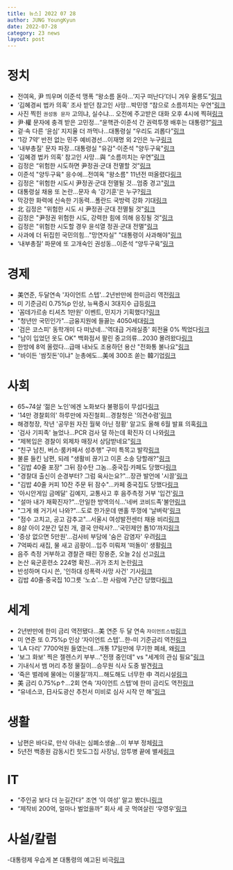 ```yaml
---
title: 뉴스] 2022 07 28
author: JUNG YoungKyun
date: 2022-07-28
category: 23 news
layout: post
---
```

# 정치
- 전여옥, 尹 띄우며 이준석 맹폭 “왕소름 돋아…‘지구 떠난다’더니 겨우 울릉도”[링크](https://n.news.naver.com/article/029/0002746278?ntype=RANKING)
- ‘김혜경씨 법카 의혹’ 조사 받던 참고인 사망…박민영 “참으로 소름끼치는 우연”[링크](https://n.news.naver.com/article/029/0002746279?ntype=RANKING)
- 사진 찍힌 `권성동 문자` 고의냐, 실수냐… 오전에 주고받은 대화 오후 4시에 찍혀[링크](https://n.news.naver.com/article/029/0002746260?ntype=RANKING)
- 尹·權 문자에 충격 받은 고민정…“윤핵관·이준석 간 권력투쟁 배후는 대통령?”[링크](https://n.news.naver.com/article/029/0002746282?ntype=RANKING)
- 겉·속 다른 ‘윤심’ 지지율 더 까먹나…대통령실 “우리도 괴롭다”[링크](https://n.news.naver.com/article/028/0002600257?ntype=RANKING)
- ‘1강 7약’ 반전 없는 민주 예비경선…이재명 외 2인은 누구[링크](https://n.news.naver.com/article/028/0002600271?ntype=RANKING)
- '내부총질' 문자 파장…대통령실 "유감"·이준석 "양두구육"[링크](https://n.news.naver.com/article/448/0000367534?ntype=RANKING)
- ‘김혜경 법카 의혹’ 참고인 사망…與 “소름끼치는 우연”[링크](https://n.news.naver.com/article/005/0001542815?ntype=RANKING)
- 김정은 “위험한 시도하면 尹정권·군대 전멸할 것”[링크](https://n.news.naver.com/article/005/0001542834?ntype=RANKING)
- 이준석 "양두구육" 응수에…전여옥 "왕소름" 11년전 떠올렸다[링크](https://n.news.naver.com/article/025/0003212873?ntype=RANKING)
- 김정은 "위험한 시도시 尹정권·군대 전멸될 것…엄중 경고"[링크](https://n.news.naver.com/article/009/0004997296?ntype=RANKING)
- 대통령실 채용 또 논란...문자 속 '강기훈'은 누구?[링크](https://n.news.naver.com/article/052/0001769464?ntype=RANKING)
- 막강한 화력에 신속한 기동력...폴란드 국방력 강화 기대[링크](https://n.news.naver.com/article/052/0001769544?ntype=RANKING)
- 北 김정은 "위험한 시도 시 尹정권·군대 전멸될 것"[링크](https://n.news.naver.com/article/052/0001769573?ntype=RANKING)
- 김정은 "尹정권 위험한 시도, 강력한 힘에 의해 응징될 것"[링크](https://n.news.naver.com/article/016/0002021427?ntype=RANKING)
- 김정은 "위험한 시도할 경우 윤석열 정권·군대 전멸"[링크](https://n.news.naver.com/article/437/0000307438?ntype=RANKING)
- 사과에 더 뒤집힌 국민의힘…"망연자실" "대통령이 사과해야"[링크](https://n.news.naver.com/article/437/0000307381?ntype=RANKING)
- ‘내부총질’ 파문에 또 고개숙인 권성동…이준석 “양두구육”[링크](https://n.news.naver.com/article/056/0011310150?ntype=RANKING)
# 경제
- 美연준, 두달연속 '자이언트 스텝'…2년반만에 한미금리 역전[링크](https://n.news.naver.com/article/448/0000367530?ntype=RANKING)
- 미 기준금리 0.75%p 인상, 뉴욕증시 3대지수 급등[링크](https://n.news.naver.com/article/009/0004997283?ntype=RANKING)
- '꼼데가르송 티셔츠 1만원' 이벤트, 민지가 기획했다?[링크](https://n.news.naver.com/article/009/0004997092?ntype=RANKING)
- "청년만 국민인가"...금융지원에 들끓는 4050세대[링크](https://n.news.naver.com/article/277/0005124359?ntype=RANKING)
- '검은 코스피' 동학개미 다 떠났네…'역대급 거래실종' 회전율 0% 찍었다[링크](https://n.news.naver.com/article/277/0005123986?ntype=RANKING)
- "남이 입었던 옷도 OK" 백화점서 팔린 중고의류…2030 몰려왔다[링크](https://n.news.naver.com/article/008/0004776155?ntype=RANKING)
- 한방에 8억 올렸다…급매 내놔도 조용하던 용산 "전화통 불나요"[링크](https://n.news.naver.com/article/008/0004775876?ntype=RANKING)
- "바이든 '쌈짓돈'이냐" 눈총에도…美에 300조 쏟는 韓기업[링크](https://n.news.naver.com/article/008/0004776153?ntype=RANKING)
# 사회
- 65~74살 ‘젊은 노인’에겐 노화보다 불평등이 무섭다[링크](https://n.news.naver.com/article/028/0002600270?ntype=RANKING)
- '14만 경찰회의' 하루만에 자진철회…경찰청은 '의견수렴'[링크](https://n.news.naver.com/article/448/0000367533?ntype=RANKING)
- 해경청장, 작년 '공무원 자진 월북 아닌 정황' 알고도 올해 6월 발표 의혹[링크](https://n.news.naver.com/article/448/0000367510?ntype=RANKING)
- '검사 기피족' 늘었나…PCR 검사 덜 하는데 확진자 더 나와[링크](https://n.news.naver.com/article/448/0000367536?ntype=RANKING)
- “제복입은 경찰이 외제차 매장서 상담받네요”[링크](https://n.news.naver.com/article/005/0001542731?ntype=RANKING)
- “친구 남친, 버스·룸카페서 성추행” 구미 특목고 발칵[링크](https://n.news.naver.com/article/005/0001542832?ntype=RANKING)
- 불륜 들킨 남편, 되레 "생활비 끊기고 이혼 소송 당할래?"[링크](https://n.news.naver.com/article/025/0003212845?ntype=RANKING)
- "김밥 40줄 포장" 그뒤 잠수탄 그놈…중국집·카페도 당했다[링크](https://n.news.naver.com/article/025/0003212749?ntype=RANKING)
- "경찰대 출신이 순경부터? 그럼 육사는요?"...장관 발언에 '시끌'[링크](https://n.news.naver.com/article/009/0004997165?ntype=RANKING)
- "김밥 40줄 커피 10잔 주문 뒤 잠수"…카페 중국집도 당했다[링크](https://n.news.naver.com/article/009/0004997256?ntype=RANKING)
- '아시안게임 금메달' 김예지, 교통사고 후 음주측정 거부 '입건'[링크](https://n.news.naver.com/article/277/0005124426?ntype=RANKING)
- "설마 내가 재확진자?"…안일한 방역의식…'네버 코비드족'불안[링크](https://n.news.naver.com/article/277/0005124404?ntype=RANKING)
- "그게 왜 거기서 나와?"...도로 한가운데 맨홀 뚜껑에 '날벼락'[링크](https://n.news.naver.com/article/052/0001769553?ntype=RANKING)
- "점수 고치고, 공고 감추고"...서울시 여성발전센터 채용 비리[링크](https://n.news.naver.com/article/052/0001769545?ntype=RANKING)
- 8살 아이 2분간 덮친 개, 결국 안락사?…‘국민제안 톱10’까지[링크](https://n.news.naver.com/article/016/0002021408?ntype=RANKING)
- '증상 없으면 5만원'…검사비 부담에 '숨은 감염자' 우려[링크](https://n.news.naver.com/article/437/0000307389?ntype=RANKING)
- 7억짜리 새집, 물 새고 곰팡이…입주 미뤄져 '떠돌이' 생활[링크](https://n.news.naver.com/article/437/0000307404?ntype=RANKING)
- 음주 측정 거부하고 경찰관 때린 장용준, 오늘 2심 선고[링크](https://n.news.naver.com/article/437/0000307440?ntype=RANKING)
- 논산 육군훈련소 224명 확진…귀가 조치 논란[링크](https://n.news.naver.com/article/056/0011310158?ntype=RANKING)
- 반성하며 다시 쓴, '인하대 성폭력·사망 사건' 기사[링크](https://n.news.naver.com/article/008/0004776165?ntype=RANKING)
- 김밥 40줄·중국집 10그릇 '노쇼'…한 사람에 7년간 당했다[링크](https://n.news.naver.com/article/008/0004776176?ntype=RANKING)
# 세계
- 2년반만에 한미 금리 역전됐다…美 연준 두 달 연속 `자이언트스텝`[링크](https://n.news.naver.com/article/029/0002746280?ntype=RANKING)
- 미 연준 또 0.75%p 인상 ‘자이언트 스텝’…한-미 기준금리 역전[링크](https://n.news.naver.com/article/028/0002600269?ntype=RANKING)
- 'LA 다리' 7700억원 들였는데…개통 17일만에 무기한 폐쇄, 왜[링크](https://n.news.naver.com/article/025/0003212860?ntype=RANKING)
- '보그 화보' 찍은 젤렌스키 부부…"전쟁 중인데" vs "세계의 관심 필요"[링크](https://n.news.naver.com/article/277/0005124326?ntype=RANKING)
- 기내식서 뱀 머리 추정 물질이…승무원 식사 도중 발견[링크](https://n.news.naver.com/article/016/0002021359?ntype=RANKING)
- ‘죽은 벌레에 물에는 이물질’까지…해도해도 너무한 中 격리시설[링크](https://n.news.naver.com/article/056/0011310357?ntype=RANKING)
- 美 금리 0.75%p↑…2회 연속 ‘자이언트 스텝’에 한미 금리도 역전[링크](https://n.news.naver.com/article/056/0011310335?ntype=RANKING)
- “유네스코, 日사도광산 추천서 미비로 심사 시작 안 해”[링크](https://n.news.naver.com/article/056/0011310367?ntype=RANKING)
# 생활
- 남편은 바다로, 만삭 아내는 심폐소생술…이 부부 정체[링크](https://n.news.naver.com/article/005/0001542798?ntype=RANKING)
- 5년전 백종원 감동시킨 핫도그집 사장님, 암투병 끝에 별세[링크](https://n.news.naver.com/article/025/0003212750?ntype=RANKING)
# IT
- “주인공 보다 더 눈길간다” 조연 ‘이 여성’ 알고 봤더니[링크](https://n.news.naver.com/article/016/0002021324?ntype=RANKING)
- “제작비 200억, 얼마나 벌었을까” 회사 세 곳 먹여살린 ‘우영우’[링크](https://n.news.naver.com/article/016/0002021339?ntype=RANKING)
# 사설/칼럼
-대통령제 우습게 본 대통령의 예고된 비극[링크](https://n.news.naver.com/article/028/0002600185?ntype=RANKING)
